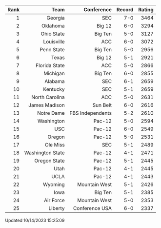 | Rank  | Team                 | Conference           | Record   | Rating |
| ---:  | ---:                 | ---:                 | ---:     | ---:   |
| 1     | Georgia              | SEC                  | 7-0      | 3464   |
| 2     | Oklahoma             | Big 12               | 6-0      | 3294   |
| 3     | Ohio State           | Big Ten              | 5-0      | 3127   |
| 4     | Louisville           | ACC                  | 6-0      | 3072   |
| 5     | Penn State           | Big Ten              | 5-0      | 2956   |
| 6     | Texas                | Big 12               | 5-1      | 2921   |
| 7     | Florida State        | ACC                  | 5-0      | 2866   |
| 8     | Michigan             | Big Ten              | 6-0      | 2855   |
| 9     | Alabama              | SEC                  | 6-1      | 2659   |
| 10    | Kentucky             | SEC                  | 5-1      | 2659   |
| 11    | North Carolina       | ACC                  | 5-0      | 2631   |
| 12    | James Madison        | Sun Belt             | 6-0      | 2616   |
| 13    | Notre Dame           | FBS Independents     | 5-2      | 2610   |
| 14    | Washington           | Pac-12               | 5-0      | 2594   |
| 15    | USC                  | Pac-12               | 6-0      | 2549   |
| 16    | Oregon               | Pac-12               | 5-0      | 2531   |
| 17    | Ole Miss             | SEC                  | 5-1      | 2489   |
| 18    | Washington State     | Pac-12               | 4-1      | 2471   |
| 19    | Oregon State         | Pac-12               | 5-1      | 2445   |
| 20    | Utah                 | Pac-12               | 4-1      | 2445   |
| 21    | UCLA                 | Pac-12               | 4-1      | 2443   |
| 22    | Wyoming              | Mountain West        | 5-1      | 2426   |
| 23    | Iowa                 | Big Ten              | 5-1      | 2385   |
| 24    | Air Force            | Mountain West        | 5-0      | 2353   |
| 25    | Liberty              | Conference USA       | 6-0      | 2337   |

Updated 10/14/2023 15:25:09

